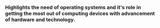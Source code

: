 ### Highlights the need of operating systems and it's role in getting the most out of computing devices with advancement of hardware and technology.
